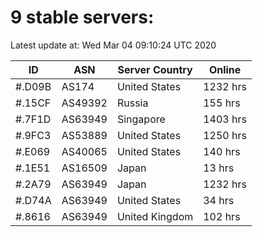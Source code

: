 # 9 stable servers:

Latest update at: Wed Mar 04 09:10:24 UTC 2020

| ID | ASN | Server Country | Online |
| -- | --- | -------------- | ------ |
| #.D09B | AS174 | United States | 1232 hrs |
| #.15CF | AS49392 | Russia | 155 hrs |
| #.7F1D | AS63949 | Singapore | 1403 hrs |
| #.9FC3 | AS53889 | United States | 1250 hrs |
| #.E069 | AS40065 | United States | 140 hrs |
| #.1E51 | AS16509 | Japan | 13 hrs |
| #.2A79 | AS63949 | Japan | 1232 hrs |
| #.D74A | AS63949 | United States | 34 hrs |
| #.8616 | AS63949 | United Kingdom | 102 hrs |

